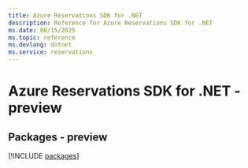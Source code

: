 ```yaml
---
title: Azure Reservations SDK for .NET
description: Reference for Azure Reservations SDK for .NET
ms.date: 08/15/2025
ms.topic: reference
ms.devlang: dotnet
ms.service: reservations
---
```

# Azure Reservations SDK for .NET - preview
## Packages - preview
[!INCLUDE [packages](reservations-index.md)]